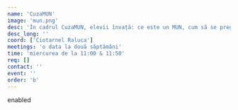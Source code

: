 ```yaml
---
name: 'CuzaMUN'
image: 'mun.png'
desc: 'În cadrul CuzaMUN, elevii învață: ce este un MUN, cum să se pregătească pentru unul, cum se pot remarca drept delegați și diferite detalii legate de comitete.'
desc_long: ''
coord: ['Ciotarnel Raluca']
meetings: 'o data la două săptămâni'
time: 'miercurea de la 11:00 & 11:50'
req: []
contact: ''
event: ''
order: 'b'
---
```

enabled